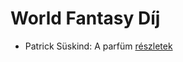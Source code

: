 # World Fantasy Díj

- Patrick Süskind: A parfüm [részletek](_details/Patrick%20S%C3%BCskind.md#id_408)